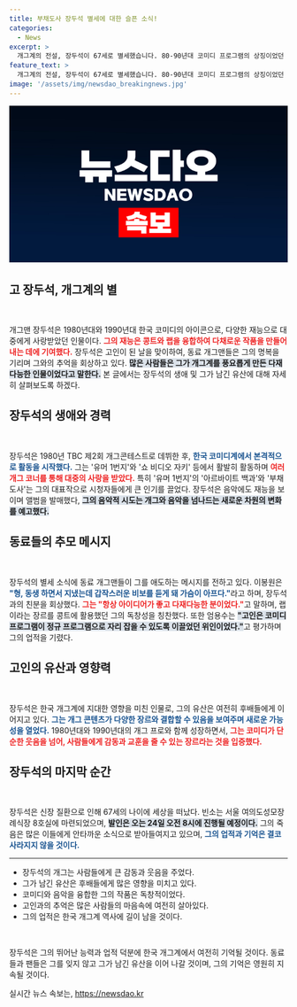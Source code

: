 ```yaml
---
title: 부채도사 장두석 별세에 대한 슬픈 소식!
categories:
  - News
excerpt: >
  개그계의 전설, 장두석이 67세로 별세했습니다. 80-90년대 코미디 프로그램의 상징이었던 그는 다재다능한 아이디어로 많은 사랑을 받았던 고인이었습니다. 팬들과 동료들의 애도가 이어지는 가운데, 그의 마지막 여행이 준비되고 있습니다.
feature_text: >
  개그계의 전설, 장두석이 67세로 별세했습니다. 80-90년대 코미디 프로그램의 상징이었던 그는 다재다능한 아이디어로 많은 사랑을 받았던 고인이었습니다. 팬들과 동료들의 애도가 이어지는 가운데, 그의 마지막 여행이 준비되고 있습니다.
image: '/assets/img/newsdao_breakingnews.jpg'
---
```


<p><img src="/assets/img/newsdao_breakingnews.jpg" alt="cryptoinkorea 속보" /></p>

<h2 data-ke-size="size26">고 장두석, 개그계의 별</h2>

<p data-ke-size="size16">&nbsp;</p>

<p>개그맨 장두석은 1980년대와 1990년대 한국 코미디의 아이콘으로, 다양한 재능으로 대중에게 사랑받았던 인물이다. <b><span style="color: #ee2323;">그의 재능은 콩트와 랩을 융합하여 다채로운 작품을 만들어내는 데에 기여했다.</span></b> 장두석은 고인이 된 날을 맞이하여, 동료 개그맨들은 그의 명복을 기리며 그와의 추억을 회상하고 있다. <b><span style="background-color: #21538527;">많은 사람들은 그가 개그계를 풍요롭게 만든 다재다능한 인물이었다고 말한다.</span></b> 본 글에서는 장두석의 생애 및 그가 남긴 유산에 대해 자세히 살펴보도록 하겠다.</p>

<h2 data-ke-size="size26">장두석의 생애와 경력</h2>

<p data-ke-size="size16">&nbsp;</p>

<p>장두석은 1980년 TBC 제2회 개그콘테스트로 데뷔한 후, <b><span style="color: #1a5490;">한국 코미디계에서 본격적으로 활동을 시작했다.</span></b> 그는 '유머 1번지'와 '쇼 비디오 자키' 등에서 활발히 활동하며 <b><span style="color: #ee2323;">여러 개그 코너를 통해 대중의 사랑을 받았다.</span></b> 특히 '유머 1번지'의 '아르바이트 백과'와 '부채도사'는 그의 대표작으로 시청자들에게 큰 인기를 끌었다. 장두석은 음악에도 재능을 보이며 앨범을 발매했다, <b><span style="background-color: #21538527;">그의 음악적 시도는 개그와 음악을 넘나드는 새로운 차원의 변화를 예고했다.</span></b> </p>

<h2 data-ke-size="size26">동료들의 추모 메시지</h2>

<p data-ke-size="size16">&nbsp;</p>

<p>장두석의 별세 소식에 동료 개그맨들이 그를 애도하는 메시지를 전하고 있다. 이봉원은 <b><span style="color: #1a5490;">"형, 동생 하면서 지냈는데 갑작스러운 비보를 듣게 돼 가슴이 아프다."</span></b>라고 하며, 장두석과의 친분을 회상했다. <b><span style="color: #ee2323;">그는 "항상 아이디어가 좋고 다재다능한 분이었다."</span></b>고 말하며, 랩이라는 장르를 콩트에 활용했던 그의 독창성을 칭찬했다. 또한 엄용수는 <b><span style="background-color: #21538527;">"고인은 코미디 프로그램이 정규 프로그램으로 자리 잡을 수 있도록 이끌었던 위인이었다."</span></b>고 평가하며 그의 업적을 기렸다.</p>

<h2 data-ke-size="size26">고인의 유산과 영향력</h2>

<p data-ke-size="size16">&nbsp;</p>

<p>장두석은 한국 개그계에 지대한 영향을 미친 인물로, 그의 유산은 여전히 후배들에게 이어지고 있다. <b><span style="color: #1a5490;">그는 개그 콘텐츠가 다양한 장르와 결합할 수 있음을 보여주며 새로운 가능성을 열었다.</span></b> 1980년대와 1990년대의 개그 프로와 함께 성장하면서, <b><span style="color: #ee2323;">그는 코미디가 단순한 웃음을 넘어, 사람들에게 감동과 교훈을 줄 수 있는 장르라는 것을 입증했다.</span></b> </p>

<h2 data-ke-size="size26">장두석의 마지막 순간</h2>

<p data-ke-size="size16">&nbsp;</p>

<p>장두석은 신장 질환으로 인해 67세의 나이에 세상을 떠났다. 빈소는 서울 여의도성모장례식장 8호실에 마련되었으며, <b><span style="background-color: #21538527;">발인은 오는 24일 오전 8시에 진행될 예정이다.</span></b> 그의 죽음은 많은 이들에게 안타까운 소식으로 받아들여지고 있으며, <b><span style="color: #1a5490;">그의 업적과 기억은 결코 사라지지 않을 것이다.</span></b> </p>

<hr />

<ul>
<li>장두석의 개그는 사람들에게 큰 감동과 웃음을 주었다.</li>
<li>그가 남긴 유산은 후배들에게 많은 영향을 미치고 있다.</li>
<li>코미디와 음악을 융합한 그의 작품은 독창적이었다.</li>
<li>고인과의 추억은 많은 사람들의 마음속에 여전히 살아있다.</li>
<li>그의 업적은 한국 개그계 역사에 길이 남을 것이다.</li>
</ul>

<p data-ke-size="size16">&nbsp;</p>

<p>장두석은 그의 뛰어난 능력과 업적 덕분에 한국 개그계에서 여전히 기억될 것이다. 동료들과 팬들은 그를 잊지 않고 그가 남긴 유산을 이어 나갈 것이며, 그의 기억은 영원히 지속될 것이다.</p>
실시간 뉴스 속보는, <a href="https://newsdao.kr" rel="dofollow">https://newsdao.kr</a>


